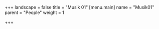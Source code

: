 +++
landscape = false
title = "Musik 01"
[menu.main]
name = "Musik01"
parent = "People"
weight = 1

+++
